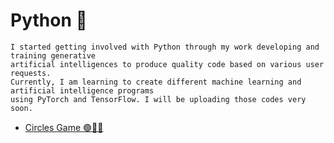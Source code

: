 # Python 🐍

```
I started getting involved with Python through my work developing and training generative
artificial intelligences to produce quality code based on various user requests.
Currently, I am learning to create different machine learning and artificial intelligence programs
using PyTorch and TensorFlow. I will be uploading those codes very soon.
```

- [Circles Game 🟢🔵🔴](https://github.com/PatZermo/python/tree/main/Circles%20Games)

